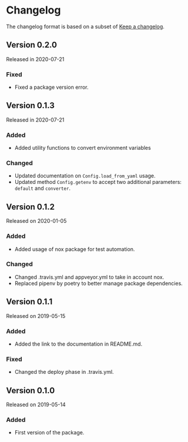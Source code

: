 # Changelog

The changelog format is based on a subset of [Keep a changelog](https://keepachangelog.com/en/1.0.0/).

## Version 0.2.0

Released in 2020-07-21

### Fixed

- Fixed a package version error.

## Version 0.1.3

Released in 2020-07-21

### Added

- Added utility functions to convert environment variables

### Changed

- Updated documentation on `Config.load_from_yaml` usage.
- Updated method `Config.getenv` to accept two additional parameters: `default` and `converter`.


## Version 0.1.2

Released on 2020-01-05

### Added

- Added usage of nox package for test automation.

### Changed

- Changed .travis.yml and appveyor.yml to take in account nox.
- Replaced pipenv by poetry to better manage package dependencies.

## Version 0.1.1

Released on 2019-05-15

### Added

- Added the link to the documentation in README.md.

### Fixed

- Changed the deploy phase in .travis.yml.

## Version 0.1.0

Released on 2019-05-14

### Added

- First version of the package.